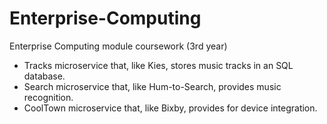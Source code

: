 # Enterprise-Computing
Enterprise Computing module coursework (3rd year)

- Tracks microservice that, like Kies, stores music tracks in an SQL database.
- Search microservice that, like Hum-to-Search, provides music recognition.
- CoolTown microservice that, like Bixby, provides for device integration.
